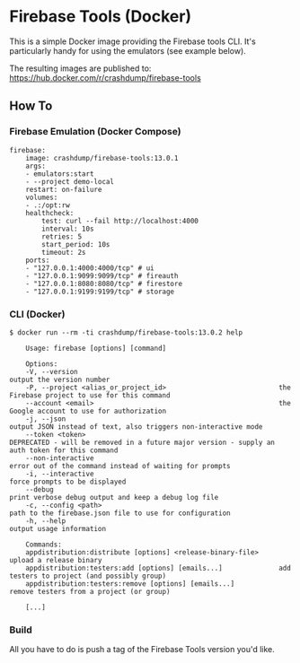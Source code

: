 # Firebase Tools (Docker)

This is a simple Docker image providing the Firebase tools CLI. It's particularly handy for using the emulators (see example below).

The resulting images are published to: https://hub.docker.com/r/crashdump/firebase-tools

## How To

### Firebase Emulation (Docker Compose)

```
firebase:
    image: crashdump/firebase-tools:13.0.1
    args:
    - emulators:start
    - --project demo-local
    restart: on-failure
    volumes:
    - .:/opt:rw
    healthcheck:
        test: curl --fail http://localhost:4000
        interval: 10s
        retries: 5
        start_period: 10s
        timeout: 2s
    ports:
    - "127.0.0.1:4000:4000/tcp" # ui
    - "127.0.0.1:9099:9099/tcp" # fireauth
    - "127.0.0.1:8080:8080/tcp" # firestore
    - "127.0.0.1:9199:9199/tcp" # storage
```

### CLI (Docker)

```
$ docker run --rm -ti crashdump/firebase-tools:13.0.2 help

    Usage: firebase [options] [command]

    Options:
    -V, --version                                                  output the version number
    -P, --project <alias_or_project_id>                            the Firebase project to use for this command
    --account <email>                                              the Google account to use for authorization
    -j, --json                                                     output JSON instead of text, also triggers non-interactive mode
    --token <token>                                                DEPRECATED - will be removed in a future major version - supply an auth token for this command
    --non-interactive                                              error out of the command instead of waiting for prompts
    -i, --interactive                                              force prompts to be displayed
    --debug                                                        print verbose debug output and keep a debug log file
    -c, --config <path>                                            path to the firebase.json file to use for configuration
    -h, --help                                                     output usage information

    Commands:
    appdistribution:distribute [options] <release-binary-file>     upload a release binary
    appdistribution:testers:add [options] [emails...]              add testers to project (and possibly group)
    appdistribution:testers:remove [options] [emails...]           remove testers from a project (or group)

    [...]
```

### Build

All you have to do is push a tag of the Firebase Tools version you'd like.
